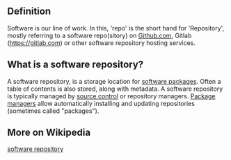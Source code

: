 ## Definition
Software is our line of work. In this, 'repo' is the short hand for 'Repository', mostly referring to a software repo(sitory) on [Github.com](https://github.com), Gitlab (https://gitlab.com) or other software repository hosting services. 

## What is a software repository?
A software repository, is a storage location for [software packages](https://en.wikipedia.org/wiki/Package_format). Often a table of contents is also stored, along with metadata. A software repository is typically managed by [source control](https://en.wikipedia.org/wiki/Version_control) or repository managers. [Package managers](https://en.wikipedia.org/wiki/Package_manager) allow automatically installing and updating repositories (sometimes called "packages").  

## More on Wikipedia
[software repository](https://en.wikipedia.org/wiki/Software_repository)